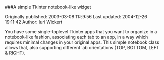 ###A simple Tkinter notebook-like widget

Originally published: 2003-03-08 11:59:56
Last updated: 2004-12-26 19:11:42
Author: Iuri Wickert

You have some single-toplevel Tkinter apps that you want to organize in a notebook-like fashion, associating each tab to an app, in a way which requires minimal changes in your original apps. This simple notebook class allows that, also supporting different tab orientations (TOP, BOTTOM, LEFT & RIGHT).